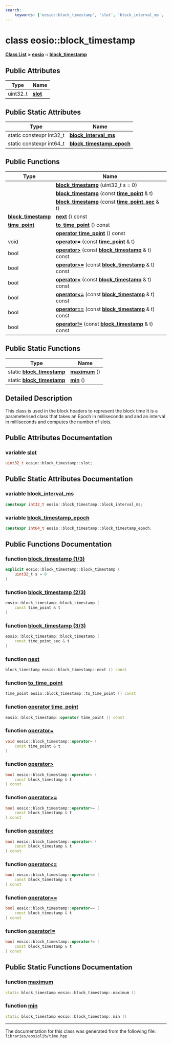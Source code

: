 ```yaml
---
search:
    keywords: ['eosio::block_timestamp', 'slot', 'block_interval_ms', 'block_timestamp_epoch', 'block_timestamp', 'block_timestamp', 'block_timestamp', 'next', 'to_time_point', 'operator time_point', 'operator=', 'operator>', 'operator>=', 'operator<', 'operator<=', 'operator==', 'operator!=', 'maximum', 'min']
---
```


# class eosio::block\_timestamp

[**Class List**](annotated.md) **>** [**eosio**](namespaceeosio.md) **::** [**block\_timestamp**](classeosio_1_1block__timestamp.md)


## Public Attributes

|Type|Name|
|-----|-----|
|uint32\_t|[**slot**](classeosio_1_1block__timestamp_a80ffae898b495e10882b9b0c516acbbd.md#1a80ffae898b495e10882b9b0c516acbbd)|


## Public Static Attributes

|Type|Name|
|-----|-----|
|static constexpr int32\_t|[**block\_interval\_ms**](classeosio_1_1block__timestamp_afd46fd13c5b26916f1ee04f9e6d653cf.md#1afd46fd13c5b26916f1ee04f9e6d653cf)|
|static constexpr int64\_t|[**block\_timestamp\_epoch**](classeosio_1_1block__timestamp_a4565cdbb18f05a1f6ca75ea72a1c2c25.md#1a4565cdbb18f05a1f6ca75ea72a1c2c25)|


## Public Functions

|Type|Name|
|-----|-----|
||[**block\_timestamp**](classeosio_1_1block__timestamp_aa719feec777894d3612305fcdf579d1e.md#1aa719feec777894d3612305fcdf579d1e) (uint32\_t s = 0) |
||[**block\_timestamp**](classeosio_1_1block__timestamp_a72934b4290a476785f852983608263b0.md#1a72934b4290a476785f852983608263b0) (const **[time\_point](classeosio_1_1time__point.md)** & t) |
||[**block\_timestamp**](classeosio_1_1block__timestamp_aae1af00ad48d215fbd72d3e2339655bf.md#1aae1af00ad48d215fbd72d3e2339655bf) (const **[time\_point\_sec](classeosio_1_1time__point__sec.md)** & t) |
|**[block\_timestamp](classeosio_1_1block__timestamp.md)**|[**next**](classeosio_1_1block__timestamp_a07825f36097aa846aecaa221239874d6.md#1a07825f36097aa846aecaa221239874d6) () const |
|**[time\_point](classeosio_1_1time__point.md)**|[**to\_time\_point**](classeosio_1_1block__timestamp_ac645cbc95a573b9ddc33439bf7953e83.md#1ac645cbc95a573b9ddc33439bf7953e83) () const |
||[**operator time\_point**](classeosio_1_1block__timestamp_abc0874625ff948fb8f23dd41644aee23.md#1abc0874625ff948fb8f23dd41644aee23) () const |
|void|[**operator=**](classeosio_1_1block__timestamp_acf6395d8b163ec1b0c87e81758ca1c4f.md#1acf6395d8b163ec1b0c87e81758ca1c4f) (const **[time\_point](classeosio_1_1time__point.md)** & t) |
|bool|[**operator>**](classeosio_1_1block__timestamp_a2fd610a1b45ad9ca6f51625e7236b9d2.md#1a2fd610a1b45ad9ca6f51625e7236b9d2) (const **[block\_timestamp](classeosio_1_1block__timestamp.md)** & t) const |
|bool|[**operator>=**](classeosio_1_1block__timestamp_af7b8bd34ae4576f6829402d4f09e6da7.md#1af7b8bd34ae4576f6829402d4f09e6da7) (const **[block\_timestamp](classeosio_1_1block__timestamp.md)** & t) const |
|bool|[**operator<**](classeosio_1_1block__timestamp_aa8ab75a684478d9879e4bf2f0ff63432.md#1aa8ab75a684478d9879e4bf2f0ff63432) (const **[block\_timestamp](classeosio_1_1block__timestamp.md)** & t) const |
|bool|[**operator<=**](classeosio_1_1block__timestamp_a937c773b3117b920a737b7349b630c53.md#1a937c773b3117b920a737b7349b630c53) (const **[block\_timestamp](classeosio_1_1block__timestamp.md)** & t) const |
|bool|[**operator==**](classeosio_1_1block__timestamp_afe243beb6b6d4c34a7f8a5620b641ead.md#1afe243beb6b6d4c34a7f8a5620b641ead) (const **[block\_timestamp](classeosio_1_1block__timestamp.md)** & t) const |
|bool|[**operator!=**](classeosio_1_1block__timestamp_a4c83752575fffc12ddac3186080ca885.md#1a4c83752575fffc12ddac3186080ca885) (const **[block\_timestamp](classeosio_1_1block__timestamp.md)** & t) const |


## Public Static Functions

|Type|Name|
|-----|-----|
|static **[block\_timestamp](classeosio_1_1block__timestamp.md)**|[**maximum**](classeosio_1_1block__timestamp_a30ae0cff751d3f0ff01010f4a4f6d052.md#1a30ae0cff751d3f0ff01010f4a4f6d052) () |
|static **[block\_timestamp](classeosio_1_1block__timestamp.md)**|[**min**](classeosio_1_1block__timestamp_a97cc3a05e64223e6144fde0ccfac1abd.md#1a97cc3a05e64223e6144fde0ccfac1abd) () |


## Detailed Description

This class is used in the block headers to represent the block time It is a parameterised class that takes an Epoch in milliseconds and and an interval in milliseconds and computes the number of slots. 
## Public Attributes Documentation

### variable <a id="1a80ffae898b495e10882b9b0c516acbbd" href="#1a80ffae898b495e10882b9b0c516acbbd">slot</a>

```cpp
uint32_t eosio::block_timestamp::slot;
```



## Public Static Attributes Documentation

### variable <a id="1afd46fd13c5b26916f1ee04f9e6d653cf" href="#1afd46fd13c5b26916f1ee04f9e6d653cf">block\_interval\_ms</a>

```cpp
constexpr int32_t eosio::block_timestamp::block_interval_ms;
```



### variable <a id="1a4565cdbb18f05a1f6ca75ea72a1c2c25" href="#1a4565cdbb18f05a1f6ca75ea72a1c2c25">block\_timestamp\_epoch</a>

```cpp
constexpr int64_t eosio::block_timestamp::block_timestamp_epoch;
```



## Public Functions Documentation

### function <a id="1aa719feec777894d3612305fcdf579d1e" href="#1aa719feec777894d3612305fcdf579d1e">block\_timestamp (1/3)</a>

```cpp
explicit eosio::block_timestamp::block_timestamp (
    uint32_t s = 0
)
```



### function <a id="1a72934b4290a476785f852983608263b0" href="#1a72934b4290a476785f852983608263b0">block\_timestamp (2/3)</a>

```cpp
eosio::block_timestamp::block_timestamp (
    const time_point & t
)
```



### function <a id="1aae1af00ad48d215fbd72d3e2339655bf" href="#1aae1af00ad48d215fbd72d3e2339655bf">block\_timestamp (3/3)</a>

```cpp
eosio::block_timestamp::block_timestamp (
    const time_point_sec & t
)
```



### function <a id="1a07825f36097aa846aecaa221239874d6" href="#1a07825f36097aa846aecaa221239874d6">next</a>

```cpp
block_timestamp eosio::block_timestamp::next () const
```



### function <a id="1ac645cbc95a573b9ddc33439bf7953e83" href="#1ac645cbc95a573b9ddc33439bf7953e83">to\_time\_point</a>

```cpp
time_point eosio::block_timestamp::to_time_point () const
```



### function <a id="1abc0874625ff948fb8f23dd41644aee23" href="#1abc0874625ff948fb8f23dd41644aee23">operator time\_point</a>

```cpp
eosio::block_timestamp::operator time_point () const
```



### function <a id="1acf6395d8b163ec1b0c87e81758ca1c4f" href="#1acf6395d8b163ec1b0c87e81758ca1c4f">operator=</a>

```cpp
void eosio::block_timestamp::operator= (
    const time_point & t
)
```



### function <a id="1a2fd610a1b45ad9ca6f51625e7236b9d2" href="#1a2fd610a1b45ad9ca6f51625e7236b9d2">operator></a>

```cpp
bool eosio::block_timestamp::operator> (
    const block_timestamp & t
) const
```



### function <a id="1af7b8bd34ae4576f6829402d4f09e6da7" href="#1af7b8bd34ae4576f6829402d4f09e6da7">operator>=</a>

```cpp
bool eosio::block_timestamp::operator>= (
    const block_timestamp & t
) const
```



### function <a id="1aa8ab75a684478d9879e4bf2f0ff63432" href="#1aa8ab75a684478d9879e4bf2f0ff63432">operator<</a>

```cpp
bool eosio::block_timestamp::operator< (
    const block_timestamp & t
) const
```



### function <a id="1a937c773b3117b920a737b7349b630c53" href="#1a937c773b3117b920a737b7349b630c53">operator<=</a>

```cpp
bool eosio::block_timestamp::operator<= (
    const block_timestamp & t
) const
```



### function <a id="1afe243beb6b6d4c34a7f8a5620b641ead" href="#1afe243beb6b6d4c34a7f8a5620b641ead">operator==</a>

```cpp
bool eosio::block_timestamp::operator== (
    const block_timestamp & t
) const
```



### function <a id="1a4c83752575fffc12ddac3186080ca885" href="#1a4c83752575fffc12ddac3186080ca885">operator!=</a>

```cpp
bool eosio::block_timestamp::operator!= (
    const block_timestamp & t
) const
```



## Public Static Functions Documentation

### function <a id="1a30ae0cff751d3f0ff01010f4a4f6d052" href="#1a30ae0cff751d3f0ff01010f4a4f6d052">maximum</a>

```cpp
static block_timestamp eosio::block_timestamp::maximum ()
```



### function <a id="1a97cc3a05e64223e6144fde0ccfac1abd" href="#1a97cc3a05e64223e6144fde0ccfac1abd">min</a>

```cpp
static block_timestamp eosio::block_timestamp::min ()
```





----------------------------------------
The documentation for this class was generated from the following file: `libraries/eosiolib/time.hpp`
